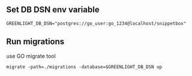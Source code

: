 ## Set DB DSN env variable
```shell
GREENLIGHT_DB_DSN="postgres://go_user:go_1234@localhost/snippetbox"
```

## Run migrations
use GO migrate tool
```shell
migrate -path=./migrations -database=$GREENLIGHT_DB_DSN up
```
